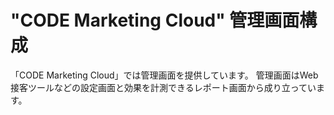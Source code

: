 # "CODE Marketing Cloud" 管理画面構成

「CODE Marketing Cloud」では管理画面を提供しています。
管理画面はWeb接客ツールなどの設定画面と効果を計測できるレポート画面から成り立っています。
